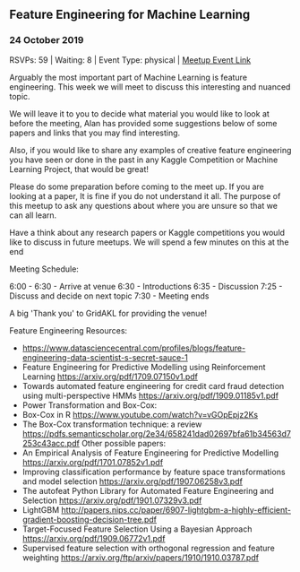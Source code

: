 ## Feature Engineering for Machine Learning
### 24 October 2019
RSVPs: 59 | Waiting: 8 | Event Type: physical | [Meetup Event Link](https://www.meetup.com/Data-Science-Discussion-Auckland/events/264775437)

Arguably the most important part of Machine Learning is feature engineering. This week we will meet to discuss this interesting and nuanced topic.

We will leave it to you to decide what material you would like to look at before the meeting, Alan has provided some suggestions below of some papers and links that you may find interesting.

Also, if you would like to share any examples of creative feature engineering you have seen or done in the past in any Kaggle Competition or Machine Learning Project, that would be great!

Please do some preparation before coming to the meet up. If you are looking at a paper, It is fine if you do not understand it all. The purpose of this meetup to ask any questions about where you are unsure so that we can all learn.

Have a think about any research papers or Kaggle competitions you would like to discuss in future meetups. We will spend a few minutes on this at the end

Meeting Schedule:

6:00 - 6:30 - Arrive at venue
6:30 - Introductions
6:35 - Discussion
7:25 - Discuss and decide on next topic
7:30 - Meeting ends

A big 'Thank you' to GridAKL for providing the venue!

Feature Engineering Resources:
- https://www.datasciencecentral.com/profiles/blogs/feature-engineering-data-scientist-s-secret-sauce-1
- Feature Engineering for Predictive Modelling using Reinforcement Learning
https://arxiv.org/pdf/1709.07150v1.pdf
- Towards automated feature engineering for credit card fraud detection using multi-perspective HMMs
https://arxiv.org/pdf/1909.01185v1.pdf
- Power Transformation and Box-Cox:
- Box-Cox in R https://www.youtube.com/watch?v=vGOpEpjz2Ks
- The Box-Cox transformation technique: a review
https://pdfs.semanticscholar.org/2e34/658241dad02697bfa61b34563d7253c43acc.pdf
Other possible papers:
- An Empirical Analysis of Feature Engineering for Predictive Modelling
https://arxiv.org/pdf/1701.07852v1.pdf
- Improving classification performance by feature space transformations and model selection
https://arxiv.org/pdf/1907.06258v3.pdf
- The autofeat Python Library for Automated Feature Engineering and Selection
https://arxiv.org/pdf/1901.07329v3.pdf
- LightGBM
http://papers.nips.cc/paper/6907-lightgbm-a-highly-efficient-gradient-boosting-decision-tree.pdf
- Target-Focused Feature Selection Using a Bayesian Approach
https://arxiv.org/pdf/1909.06772v1.pdf
- Supervised feature selection with orthogonal regression and feature weighting
https://arxiv.org/ftp/arxiv/papers/1910/1910.03787.pdf
